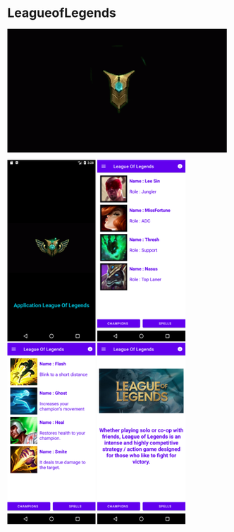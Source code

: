 # LeagueofLegends

<img src="app/src/main/res/drawable/league_of_legends_league_of_legend_m7.gif" width="498">

<img src="app/docs/Screenshot_1633789736.png" width="200"> <img src="app/docs/Screenshot_1633789739.png" width="200"> <img src="app/docs/Screenshot_1633789742.png" width="200">
<img src="app/docs/Screenshot_1633789745.png" width="200">
